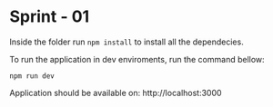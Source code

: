 # Sprint - 01

Inside the folder run `npm install`  to install all the dependecies.

To run the application in dev enviroments, run the command bellow:

`npm run dev`

Application should be available on: http://localhost:3000
